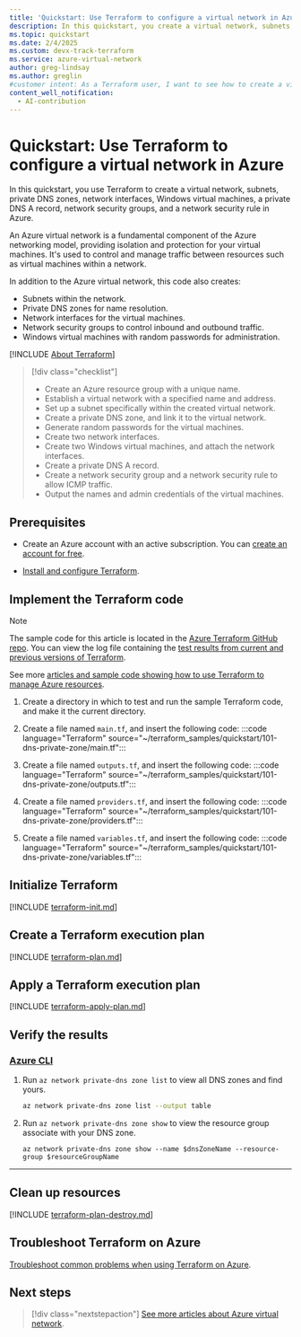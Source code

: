 ```yaml
---
title: 'Quickstart: Use Terraform to configure a virtual network in Azure'
description: In this quickstart, you create a virtual network, subnets, private DNS zones, network interfaces, Windows virtual machines, a private DNS A record, network security groups, and a network security rule in Azure.
ms.topic: quickstart
ms.date: 2/4/2025
ms.custom: devx-track-terraform
ms.service: azure-virtual-network
author: greg-lindsay
ms.author: greglin
#customer intent: As a Terraform user, I want to see how to create a virtual network with a subnet, a private DNS zone, and Windows virtual machines in Azure.
content_well_notification: 
  - AI-contribution
---
```


# Quickstart: Use Terraform to configure a virtual network in Azure

In this quickstart, you use Terraform to create a virtual network, subnets, private DNS zones, network interfaces, Windows virtual machines, a private DNS A record, network security groups, and a network security rule in Azure.

An Azure virtual network is a fundamental component of the Azure networking model, providing isolation and protection for your virtual machines. It's used to control and manage traffic between resources such as virtual machines within a network. 

In addition to the Azure virtual network, this code also creates:

* Subnets within the network.
* Private DNS zones for name resolution.
* Network interfaces for the virtual machines.
* Network security groups to control inbound and outbound traffic.
* Windows virtual machines with random passwords for administration.

[!INCLUDE [About Terraform](~/azure-dev-docs-pr/articles/terraform/includes/abstract.md)]

> [!div class="checklist"]
> * Create an Azure resource group with a unique name.
> * Establish a virtual network with a specified name and address.
> * Set up a subnet specifically within the created virtual network.
> * Create a private DNS zone, and link it to the virtual network.
> * Generate random passwords for the virtual machines.
> * Create two network interfaces.
> * Create two Windows virtual machines, and attach the network interfaces.
> * Create a private DNS A record.
> * Create a network security group and a network security rule to allow ICMP traffic.
> * Output the names and admin credentials of the virtual machines.

## Prerequisites

- Create an Azure account with an active subscription. You can [create an account for free](https://azure.microsoft.com/free/?WT.mc_id=A261C142F).

- [Install and configure Terraform](/azure/developer/terraform/quickstart-configure).

## Implement the Terraform code

> [!NOTE]
> The sample code for this article is located in the [Azure Terraform GitHub repo](https://github.com/Azure/terraform/tree/master/quickstart/101-dns-private-zone). You can view the log file containing the [test results from current and previous versions of Terraform](https://github.com/Azure/terraform/tree/master/quickstart/101-dns-private-zone/TestRecord.md).
> 
> See more [articles and sample code showing how to use Terraform to manage Azure resources](/azure/terraform).

1. Create a directory in which to test and run the sample Terraform code, and make it the current directory.

1. Create a file named `main.tf`, and insert the following code:
    :::code language="Terraform" source="~/terraform_samples/quickstart/101-dns-private-zone/main.tf":::

1. Create a file named `outputs.tf`, and insert the following code:
    :::code language="Terraform" source="~/terraform_samples/quickstart/101-dns-private-zone/outputs.tf":::

1. Create a file named `providers.tf`, and insert the following code:
    :::code language="Terraform" source="~/terraform_samples/quickstart/101-dns-private-zone/providers.tf":::

1. Create a file named `variables.tf`, and insert the following code:
    :::code language="Terraform" source="~/terraform_samples/quickstart/101-dns-private-zone/variables.tf":::

## Initialize Terraform

[!INCLUDE [terraform-init.md](~/azure-dev-docs-pr/articles/terraform/includes/terraform-init.md)]

## Create a Terraform execution plan

[!INCLUDE [terraform-plan.md](~/azure-dev-docs-pr/articles/terraform/includes/terraform-plan.md)]

## Apply a Terraform execution plan

[!INCLUDE [terraform-apply-plan.md](~/azure-dev-docs-pr/articles/terraform/includes/terraform-apply-plan.md)]

## Verify the results

### [Azure CLI](#tab/azure-cli)

1. Run `az network private-dns zone list` to view all DNS zones and find yours.

   ```bash
   az network private-dns zone list --output table
   ```

1. Run `az network private-dns zone show` to view the resource group associate with your DNS zone.

   ```azurecli
   az network private-dns zone show --name $dnsZoneName --resource-group $resourceGroupName
   ```

---

## Clean up resources

[!INCLUDE [terraform-plan-destroy.md](~/azure-dev-docs-pr/articles/terraform/includes/terraform-plan-destroy.md)]

## Troubleshoot Terraform on Azure

[Troubleshoot common problems when using Terraform on Azure](/azure/developer/terraform/troubleshoot).

## Next steps

> [!div class="nextstepaction"]
> [See more articles about Azure virtual network](/search/?terms=Azure%20virtual%20network%20and%20terraform).
